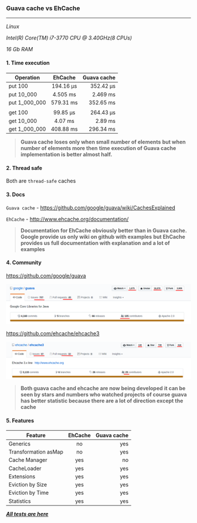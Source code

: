 

### Guava cache vs EhCache

---

*_Linux_*

*_Intel(R) Core(TM) i7-3770 CPU @ 3.40GHz(8 CPUs)_*

*_16 Gb RAM_*


#### 1. Time execution

| Operation     |    EhCache    |   Guava cache  |                                            
| ------------- |:-------------:| --------------:| 
| put 100       |   194.16 μs   |   352.42 μs    |
| put 10_000    |   4.505 ms    |   2.469 ms     |
| put 1_000_000 |   579.31 ms   |   352.65 ms    |
|				|				|				 |
| get 100		|	99.85 μs	|	264.43 μs    |
| get 10_000    |   4.07 ms     |   2.89 ms      |
| get 1_000_000 |   408.88 ms   |   296.34 ms    |


> **Guava cache loses only when small number of elements**
> **but when number of elements more then**
> **time execution of Guava cache implementation is better almost half.**

#### 2. Thread safe

Both are `thread-safe` caches

#### 3. Docs

`Guava cache` - https://github.com/google/guava/wiki/CachesExplained

`EhCache` -     http://www.ehcache.org/documentation/

> **Documentation for EhCache obviously better than in Guava cache.**
> **Google provide us only wiki on github with examples**
> **but EhCache provides us full documentation with explanation and a lot of examples**

#### 4. Community

https://github.com/google/guava

![alt text](images/guava_github.png)

https://github.com/ehcache/ehcache3

![alt text](images/ehcache_github.png)

> **Both guava cache and ehcache are now being developed** 
> **it can be seen by stars and numbers who watched projects**
> **of course guava has better statistic because there are a lot of direction except the cache**

#### 5. Features

| Feature                |    EhCache    |   Guava cache  | 
| -----------------------|:-------------:| --------------:|
| Generics               |      no       |      yes       |
| Transformation asMap   |      no       |      yes       |
| Cache Manager          |      yes      |      no        |
| CacheLoader            |      yes      |      yes       |
| Extensions             |      yes      |      yes       |
| Eviction by Size       |      yes      |      yes       |
| Eviction by Time       |      yes      |      yes       | 
| Statistics             |      yes      |      yes       |


[***All tests are here***](src/test/java/com/investigation/caches/)